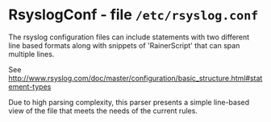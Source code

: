 RsyslogConf - file ``/etc/rsyslog.conf``
========================================

The rsyslog configuration files can include statements with two different
line based formats along with snippets of 'RainerScript' that can span
multiple lines.

See http://www.rsyslog.com/doc/master/configuration/basic_structure.html#statement-types

Due to high parsing complexity, this parser presents a simple line-based
view of the file that meets the needs of the current rules.
